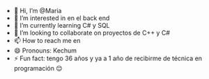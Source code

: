 - 👋 Hi, I’m @Maria
- 👀 I’m interested in en el back end
- 🌱 I’m currently learning C# y SQL
- 💞️ I’m looking to collaborate on proyectos de C++ y C#
- 📫 How to reach me en 
- 😄 Pronouns: Kechum
- ⚡ Fun fact: tengo 36 años y ya a 1 año de recibirme de técnica en programación 😌

<!---
Kechum/Kechum is a ✨ special ✨ repository because its `README.md` (this file) appears on your GitHub profile.
You can click the Preview link to take a look at your changes.
--->

